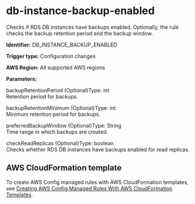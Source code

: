 # db\-instance\-backup\-enabled<a name="db-instance-backup-enabled"></a>

Checks if RDS DB instances have backups enabled\. Optionally, the rule checks the backup retention period and the backup window\.

**Identifier:** DB\_INSTANCE\_BACKUP\_ENABLED

**Trigger type:** Configuration changes

**AWS Region:** All supported AWS regions

**Parameters:**

backupRetentionPeriod \(Optional\)Type: int  
Retention period for backups\.

backupRetentionMinimum \(Optional\)Type: int  
Minimum retention period for backups\.

preferredBackupWindow \(Optional\)Type: String  
Time range in which backups are created\.

checkReadReplicas \(Optional\)Type: boolean  
Checks whether RDS DB instances have backups enabled for read replicas\.

## AWS CloudFormation template<a name="w85aac12c32c17b9d141c15"></a>

To create AWS Config managed rules with AWS CloudFormation templates, see [Creating AWS Config Managed Rules With AWS CloudFormation Templates](aws-config-managed-rules-cloudformation-templates.md)\.